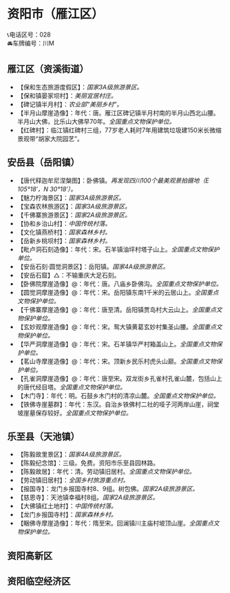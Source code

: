 # 资阳市（雁江区）  
📞电话区号：028  
🚘车牌编号：川M  

## 雁江区（资溪街道）  
* 【保和生态旅游度假区】：*国家3A级旅游景区。*  
* 【保和镇晏家坝村】：*美丽宜居村庄。*  
* 【碑记镇半月村】：*农业部“美丽乡村”。*  
* 【半月山摩崖造像】：年代：唐。雁江区碑记镇半月村南的半月山西北山腰。半月山大佛，比乐山大佛早70年。*全国重点文物保护单位。*    
* 【红碑村】：临江镇红碑村三组，77岁老人耗时7年用建筑垃圾建150米长微缩景观带“胡家大院园艺”。

## 安岳县（岳阳镇）  
* 【唐代释迦牟尼涅槃图】：卧佛镇。*再发现四川100个最美观景拍摄地（E 105°18′，N 30°18′）。*  
* 【魅力柠海景区】：*国家3A级旅游景区。*  
* 【宝森农林旅游区】：*国家3A级旅游景区。*  
* 【千佛寨旅游景区】：*国家2A级旅游景区。*  
* 【协和乡治山村】：*中国传统村落。*  
* 【文化镇燕桥村】：*国家森林乡村。*  
* 【岳新乡桃坝村】：*国家森林乡村。*  
* 【毗卢洞石刻造像】：年代：宋。石羊镇油坪村塔子山上。*全国重点文物保护单位。*    
* 【安岳石刻·圆觉洞景区】：岳阳镇。*国家4A级旅游景区。*  
* 【安岳石窟】△：不输重庆大足石刻。
* 【卧佛院摩崖造像】@：年代：唐。八庙乡卧佛沟。*全国重点文物保护单位。*    
* 【圆觉洞摩崖造像】@：年代：宋。岳阳镇东南1千米的云居山上。*全国重点文物保护单位。*    
* 【千佛寨摩崖造像】@：年代：唐至清。岳阳镇贾岛村大云山上。*全国重点文物保护单位。*    
* 【玄妙观摩崖造像】@：年代：宋。鸳大镇黄葛玄妙村集圣山腰。*全国重点文物保护单位。*    
* 【华严洞摩崖造像】@：年代：宋。石羊镇华严村箱盖山上。*全国重点文物保护单位。*    
* 【茗山寺摩崖造像】@：年代：宋。顶新乡民乐村虎头山巅。*全国重点文物保护单位。*    
* 【孔雀洞摩崖造像】@：年代：唐至宋。双龙街乡孔雀村孔雀山麓，包括山上的唐代经目塔。*全国重点文物保护单位。*    
* 【木门寺】：年代：明。石鼓乡木门村的清凉山麓。*全国重点文物保护单位。*    
* 【铁佛寺崖墓群】：年代：东汉。自治乡铁佛村二社的哑子河两岸山崖，祠堂坡崖墓保存较好。*全国重点文物保护单位。*    

## 乐至县（天池镇）  
* 【陈毅故里景区】：*国家4A级旅游景区。*  
* 【陈毅纪念馆】：三级。免费。资阳市乐至县园林路。   
* 【陈毅故居】：年代：清。劳动镇旧居村。*全国重点文物保护单位。*    
* 【劳动镇旧居村】：*全国乡村旅游重点村。*  
* 【报国寺】：龙门乡报国寺村8、9组。树包佛。*国家2A级旅游景区。*  
* 【慈恩寺】：天池镇幸福村8组。*国家2A级旅游景区。*  
* 【大佛镇红土地村】：*中国传统村落。*  
* 【龙门乡报国寺村】：*国家森林乡村。*  
* 【睏佛寺摩崖造像】：年代：隋至宋。回澜镇川主庙村坡顶山崖。*全国重点文物保护单位。*    

## 资阳高新区    
  
## 资阳临空经济区  